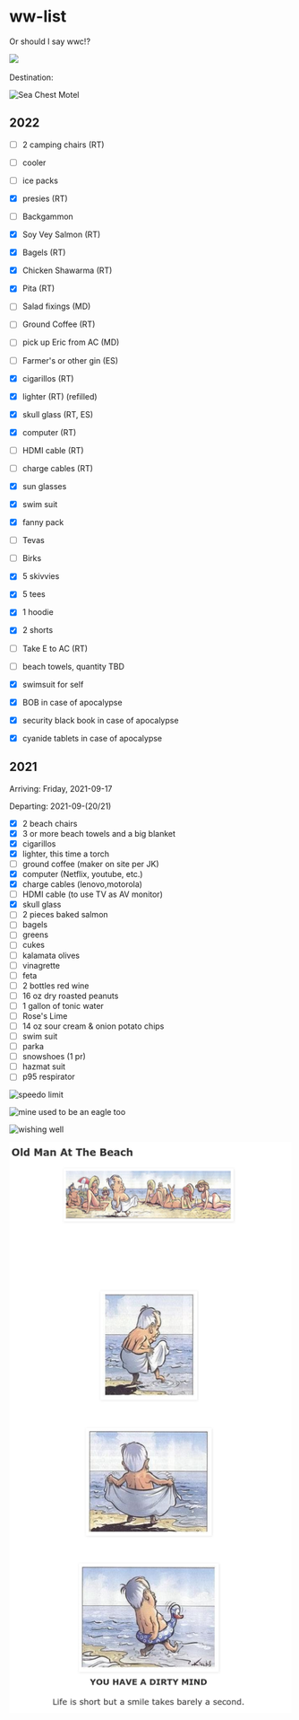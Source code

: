 # ww-list

Or should I say wwc!? 

![](https://media0.giphy.com/media/l4JyQJQ2e60y0gTN6/giphy.gif)


Destination:


![Sea Chest Motel](https://seachestmotel.com/wp-content/uploads/2022/06/sea-chest-motel-pool.jpg)


## 2022

- [ ] 2 camping chairs (RT)
- [ ] cooler
- [ ] ice packs
- [x] presies (RT)
- [ ] Backgammon
- [x] Soy Vey Salmon (RT)
- [x] Bagels (RT)
- [x] Chicken Shawarma (RT)
- [x] Pita (RT)
- [ ] Salad fixings (MD)
- [ ] Ground Coffee (RT)
- [ ] pick up Eric from AC (MD)
- [ ] Farmer's or other gin (ES)
- [x] cigarillos (RT)
- [x] lighter (RT) (refilled)
- [x] skull glass (RT, ES)
- [x] computer (RT)
- [ ] HDMI cable (RT)
- [ ] charge cables (RT)
- [x] sun glasses
- [x] swim suit 
- [x] fanny pack
- [ ] Tevas
- [ ] Birks
- [x] 5 skivvies
- [x] 5 tees
- [x] 1 hoodie
- [x] 2 shorts
- [ ] Take E to AC (RT)
- [ ] beach towels, quantity TBD
- [x] swimsuit for self
- [x] BOB in case of apocalypse
- [x] security black book in case of apocalypse
- [x] cyanide tablets in case of apocalypse



## 2021

Arriving: Friday, 2021-09-17

Departing: 2021-09-(20/21)

- [x] 2 beach chairs
- [x] 3 or more beach towels and a big blanket
- [x] cigarillos
- [x] lighter, this time a torch
- [ ] ground coffee (maker on site per JK)
- [x] computer (Netflix, youtube, etc.)
- [x] charge cables (lenovo,motorola)
- [ ] HDMI cable (to use TV as AV monitor)
- [x] skull glass
- [ ] 2 pieces baked salmon
- [ ] bagels
- [ ] greens
- [ ] cukes
- [ ] kalamata olives
- [ ] vinagrette
- [ ] feta
- [ ] 2 bottles red wine
- [ ] 16 oz dry roasted peanuts
- [ ] 1 gallon of tonic water
- [ ] Rose's Lime
- [ ] 14 oz sour cream & onion potato chips
- [ ] swim suit
- [ ] parka
- [ ] snowshoes (1 pr)
- [ ] hazmat suit
- [ ] p95 respirator
 
![speedo limit](https://render.fineartamerica.com/images/rendered/default/metal-print/6/8/break/images-medium-5/speedo-limit-21-years-marisa-acocella-marchetto.jpg)

![mine used to be an eagle too](https://cdn.dopl3r.com//media/memes_files/mine-used-to-be-an-eagle-too-trQTS.jpg)

![wishing well](https://i.etsystatic.com/15803407/r/il/6bbe7e/2535338937/il_794xN.2535338937_sc9l.jpg)

![old man at beach](old-man-at-beach.png)
